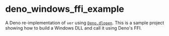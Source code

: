 # deno_windows_ffi_example

A Deno re-implementation of `ver` using [`Deno.dlopen`](https://doc.deno.land/builtin/unstable#Deno.dlopen). This is a sample project showing how to build a Windows DLL and call it using Deno's FFI.
